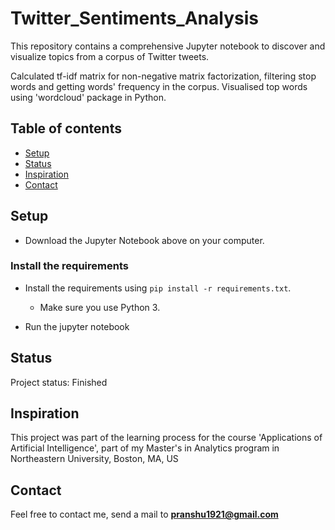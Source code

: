 # Twitter_Sentiments_Analysis
This repository contains a comprehensive Jupyter notebook to discover and visualize topics from a corpus of Twitter tweets.

Calculated tf-idf matrix for non-negative matrix factorization, filtering stop words and getting words' frequency in the corpus.
Visualised top words using 'wordcloud' package in Python.

## Table of contents
* [Setup](#setup)
* [Status](#status)
* [Inspiration](#inspiration)
* [Contact](#contact)

## Setup

* Download the Jupyter Notebook above on your computer.

### Install the requirements
 
* Install the requirements using `pip install -r requirements.txt`.
    * Make sure you use Python 3.
    
* Run the jupyter notebook

## Status
Project status: Finished

## Inspiration
This project was part of the learning process for the course 'Applications of Artificial Intelligence', part of my Master's in Analytics program in Northeastern University, Boston, MA, US

## Contact
Feel free to contact me, send a mail to **pranshu1921@gmail.com**

